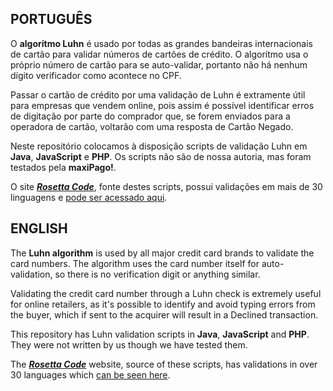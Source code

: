 ## PORTUGUÊS ##

O **algorítmo Luhn** é usado por todas as grandes bandeiras internacionais de cartão para validar números de cartões de crédito. O algorítmo usa o próprio número de cartão para se auto-validar, portanto não há nenhum dígito verificador como acontece no CPF.

Passar o cartão de crédito por uma validação de Luhn é extramente útil para empresas que vendem online, pois assim é possível identificar erros de digitação por parte do comprador que, se forem enviados para a operadora de cartão, voltarão com uma resposta de Cartão Negado.

Neste repositório colocamos à disposição scripts de validação Luhn em **Java**, **JavaScript** e **PHP**. Os scripts não são de nossa autoria, mas foram testados pela **maxiPago!**.

O site [**_Rosetta Code_**](http://rosettacode.org/), fonte destes scripts, possui validações em mais de 30 linguagens e [pode ser acessado aqui](http://rosettacode.org/wiki/Luhn_test_of_credit_card_numbers).

## ENGLISH ##

The **Luhn algorithm** is used by all major credit card brands to validate the card numbers. The algorithm uses the card number itself for auto-validation, so there is no verification digit or anything similar.

Validating the credit card number through a Luhn check is extremely useful for online retailers, as it's possible to identify and avoid typing errors from the buyer, which if sent to the acquirer will result in a Declined transaction.

This repository has Luhn validation scripts in **Java**, **JavaScript** and **PHP**. They were not written by us though we have tested them.

The [**_Rosetta Code_**](http://rosettacode.org/) website, source of these scripts, has validations in over 30 languages which  [can be seen here](http://rosettacode.org/wiki/Luhn_test_of_credit_card_numbers).
